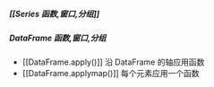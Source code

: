 ##### [[Series 函数,窗口,分组]]
##### DataFrame 函数,窗口,分组
- [[DataFrame.apply()]]  沿 DataFrame 的轴应用函数
- [[DataFrame.applymap()]]  每个元素应用一个函数